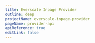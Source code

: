 ```yaml
---
title: Everscale Inpage Provider
outline: deep
projectName: everscale-inpage-provider
pageName: provider-api
apiReference: true
editLink: false
---
```


<Page projectName="everscale-inpage-provider" pageName="provider-api" />
